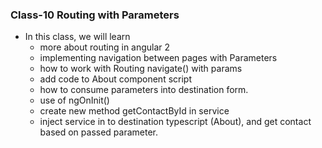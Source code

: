 ### Class-10 Routing with Parameters
- In this class, we will learn
    - more about routing in angular 2
    - implementing navigation between pages with Parameters
    - how to work with Routing navigate() with params
    - add code to About component script
    - how to consume parameters into destination form.
    - use of ngOnInit()
    - create new method getContactById in service
    - inject service in to destination typescript (About), and get contact based on passed parameter.
    
